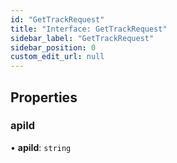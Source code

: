 ```yaml
---
id: "GetTrackRequest"
title: "Interface: GetTrackRequest"
sidebar_label: "GetTrackRequest"
sidebar_position: 0
custom_edit_url: null
---
```


## Properties

### apiId

• **apiId**: `string`
